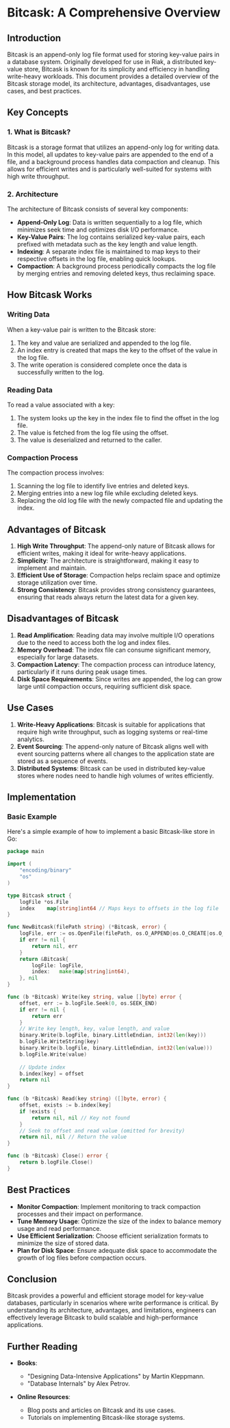 # Bitcask: A Comprehensive Overview

## Introduction

Bitcask is an append-only log file format used for storing key-value pairs in a database system. Originally developed for use in Riak, a distributed key-value store, Bitcask is known for its simplicity and efficiency in handling write-heavy workloads. This document provides a detailed overview of the Bitcask storage model, its architecture, advantages, disadvantages, use cases, and best practices.

## Key Concepts

### 1. What is Bitcask?

Bitcask is a storage format that utilizes an append-only log for writing data. In this model, all updates to key-value pairs are appended to the end of a file, and a background process handles data compaction and cleanup. This allows for efficient writes and is particularly well-suited for systems with high write throughput.

### 2. Architecture

The architecture of Bitcask consists of several key components:

- **Append-Only Log**: Data is written sequentially to a log file, which minimizes seek time and optimizes disk I/O performance.
- **Key-Value Pairs**: The log contains serialized key-value pairs, each prefixed with metadata such as the key length and value length.
- **Indexing**: A separate index file is maintained to map keys to their respective offsets in the log file, enabling quick lookups.
- **Compaction**: A background process periodically compacts the log file by merging entries and removing deleted keys, thus reclaiming space.

## How Bitcask Works

### Writing Data

When a key-value pair is written to the Bitcask store:

1. The key and value are serialized and appended to the log file.
2. An index entry is created that maps the key to the offset of the value in the log file.
3. The write operation is considered complete once the data is successfully written to the log.

### Reading Data

To read a value associated with a key:

1. The system looks up the key in the index file to find the offset in the log file.
2. The value is fetched from the log file using the offset.
3. The value is deserialized and returned to the caller.

### Compaction Process

The compaction process involves:

1. Scanning the log file to identify live entries and deleted keys.
2. Merging entries into a new log file while excluding deleted keys.
3. Replacing the old log file with the newly compacted file and updating the index.

## Advantages of Bitcask

1. **High Write Throughput**: The append-only nature of Bitcask allows for efficient writes, making it ideal for write-heavy applications.
2. **Simplicity**: The architecture is straightforward, making it easy to implement and maintain.
3. **Efficient Use of Storage**: Compaction helps reclaim space and optimize storage utilization over time.
4. **Strong Consistency**: Bitcask provides strong consistency guarantees, ensuring that reads always return the latest data for a given key.

## Disadvantages of Bitcask

1. **Read Amplification**: Reading data may involve multiple I/O operations due to the need to access both the log and index files.
2. **Memory Overhead**: The index file can consume significant memory, especially for large datasets.
3. **Compaction Latency**: The compaction process can introduce latency, particularly if it runs during peak usage times.
4. **Disk Space Requirements**: Since writes are appended, the log can grow large until compaction occurs, requiring sufficient disk space.

## Use Cases

1. **Write-Heavy Applications**: Bitcask is suitable for applications that require high write throughput, such as logging systems or real-time analytics.
2. **Event Sourcing**: The append-only nature of Bitcask aligns well with event sourcing patterns where all changes to the application state are stored as a sequence of events.
3. **Distributed Systems**: Bitcask can be used in distributed key-value stores where nodes need to handle high volumes of writes efficiently.

## Implementation

### Basic Example

Here's a simple example of how to implement a basic Bitcask-like store in Go:

```go
package main

import (
    "encoding/binary"
    "os"
)

type Bitcask struct {
    logFile *os.File
    index    map[string]int64 // Maps keys to offsets in the log file
}

func NewBitcask(filePath string) (*Bitcask, error) {
    logFile, err := os.OpenFile(filePath, os.O_APPEND|os.O_CREATE|os.O_WRONLY, 0644)
    if err != nil {
        return nil, err
    }
    return &Bitcask{
        logFile: logFile,
        index:   make(map[string]int64),
    }, nil
}

func (b *Bitcask) Write(key string, value []byte) error {
    offset, err := b.logFile.Seek(0, os.SEEK_END)
    if err != nil {
        return err
    }
    // Write key length, key, value length, and value
    binary.Write(b.logFile, binary.LittleEndian, int32(len(key)))
    b.logFile.WriteString(key)
    binary.Write(b.logFile, binary.LittleEndian, int32(len(value)))
    b.logFile.Write(value)
    
    // Update index
    b.index[key] = offset
    return nil
}

func (b *Bitcask) Read(key string) ([]byte, error) {
    offset, exists := b.index[key]
    if !exists {
        return nil, nil // Key not found
    }
    // Seek to offset and read value (omitted for brevity)
    return nil, nil // Return the value
}

func (b *Bitcask) Close() error {
    return b.logFile.Close()
}
```

## Best Practices
- **Monitor Compaction**: Implement monitoring to track compaction processes and their impact on performance.
- **Tune Memory Usage**: Optimize the size of the index to balance memory usage and read performance.
- **Use Efficient Serialization**: Choose efficient serialization formats to minimize the size of stored data.
- **Plan for Disk Space**: Ensure adequate disk space to accommodate the growth of log files before compaction occurs.

## Conclusion

Bitcask provides a powerful and efficient storage model for key-value databases, particularly in scenarios where write performance is critical. By understanding its architecture, advantages, and limitations, engineers can effectively leverage Bitcask to build scalable and high-performance applications.


## Further Reading

- **Books**:
    - "Designing Data-Intensive Applications" by Martin Kleppmann.
    - "Database Internals" by Alex Petrov.

- **Online Resources**:
    - Blog posts and articles on Bitcask and its use cases.
    - Tutorials on implementing Bitcask-like storage systems.